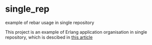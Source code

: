 single_rep
==========

example of rebar usage in single repository


This project is an example of Erlang application organisation in single repository,
which is descibed in [this article](http://erladvisor.blogspot.de/2014/03/rebar-and-repository-organisation.html)
